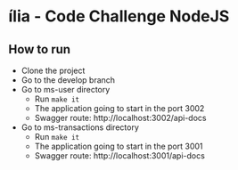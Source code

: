 # ília - Code Challenge NodeJS

## How to run
* Clone the project
* Go to the develop branch
* Go to ms-user directory
    * Run `make it`
    * The application going to start in the port 3002
    * Swagger route: http://localhost:3002/api-docs
* Go to ms-transactions directory
    * Run `make it`
    * The application going to start in the port 3001
    * Swagger route: http://localhost:3001/api-docs
